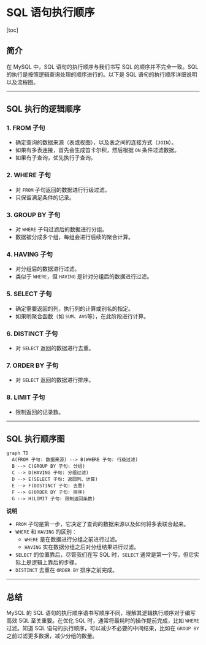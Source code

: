 # SQL 语句执行顺序

[toc]

## 简介

在 MySQL 中，SQL 语句的执行顺序与我们书写 SQL 的顺序并不完全一致。SQL 的执行是按照逻辑查询处理的顺序进行的。以下是 SQL 语句的执行顺序详细说明以及流程图。

---

## SQL 执行的逻辑顺序

### 1. FROM 子句

- 确定查询的数据来源（表或视图），以及表之间的连接方式（`JOIN`）。
- 如果有多表连接，首先会生成笛卡尔积，然后根据 `ON` 条件过滤数据。
- 如果有子查询，优先执行子查询。

### 2. WHERE 子句

- 对 `FROM` 子句返回的数据进行行级过滤。
- 只保留满足条件的记录。

### 3. GROUP BY 子句

- 对 `WHERE` 子句过滤后的数据进行分组。
- 数据被分成多个组，每组会进行后续的聚合计算。

### 4. HAVING 子句

- 对分组后的数据进行过滤。
- 类似于 `WHERE`，但 `HAVING` 是针对分组后的数据进行过滤。

### 5. SELECT 子句

- 确定需要返回的列，执行列的计算或别名的指定。
- 如果哟聚合函数（如 `SUM`、`AVG`等），在此阶段进行计算。

### 6. DISTINCT 子句

- 对 `SELECT` 返回的数据进行去重。

### 7. ORDER BY 子句

- 对 `SELECT` 返回的数据进行排序。

### 8. LIMIT 子句

- 限制返回的记录数。

---

## SQL 执行顺序图

~~~mermaid
graph TD
  A(FROM 子句: 数据来源) --> B(WHERE 子句: 行级过滤)
  B --> C(GROUP BY 子句: 分组)
  C --> D(HAVING 子句: 分组过滤)
  D --> E(SELECT 子句: 返回列、计算)
  E --> F(DISTINCT 子句: 去重)
  F --> G(ORDER BY 子句: 排序)
  G --> H(LIMIT 子句: 限制返回条数)
~~~

**说明**

- `FROM` 子句是第一步，它决定了查询的数据来源以及如何将多表联合起来。
- `WHERE` 和 `HAVING` 的区别：
  -  `WHERE` 是在数据进行分组之前进行过滤。
  - `HAVING` 实在数据分组之后对分组结果进行过滤。
- `SELECT` 的位置靠后，尽管我们在写 SQL 时，`SELECT` 通常是第一个写，但它实际上是逻辑上靠后的步骤。
- `DISTINCT` 去重在 `ORDER BY`  排序之前完成。

---

## 总结

MySQL 的 SQL 语句的执行顺序语书写顺序不同，理解其逻辑执行顺序对于编写高效 SQL 至关重要。在优化 SQL 时，通常将最耗时的操作提前完成，比如 `WHERE` 过滤。知道 SQL 语句的执行顺序，可以减少不必要的中间结果，比如在 `GROUP BY` 之前过滤更多数据，减少分组的数量。